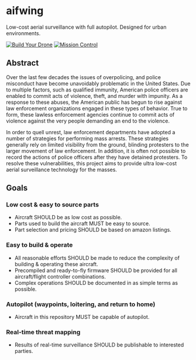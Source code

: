# aifwing

Low-cost aerial surveillance with full autopilot. Designed for urban environments.

[![Build Your Drone](https://img.shields.io/badge/Build%20Your%20Drone-blue?style=for-the-badge)](https://github.com/AttackingInternetFascists/aifwing/wiki/Getting-Started)
[![Mission Control](https://img.shields.io/badge/Mission%20Control-orange?style=for-the-badge)](https://attackinginternetfascists.github.io/aifwing/)

## Abstract

Over the last few decades the issues of overpolicing, and police misconduct have become unavoidably problematic in the United States.
Due to multiple factors, such as qualified immunity, American police officers are enabled to commit acts of violence, theft, and murder with impunity.
As a response to these abuses, the American public has begun to rise against law enforcement organizations engaged in these types of behavior.
True to form, these lawless enforcement agencies continue to commit acts of violence against the very people demanding an end to the violence.

In order to quell unrest, law enforcement departments have adopted a number of strategies for performing mass arrests.
These strategies generally rely on limited visibility from the ground, blinding protesters to the larger movement of law enforcement.
In addition, it is often not possible to record the actions of police officers after they have detained protesters.
To resolve these vulnerabilities, this project aims to provide ultra low-cost aerial surveillance technology for the masses.

## Goals

### Low cost & easy to source parts

* Aircraft SHOULD be as low cost as possible.
* Parts used to build the aircraft MUST be easy to source.
* Part selection and pricing SHOULD be based on amazon listings.

### Easy to build & operate

* All reasonable efforts SHOULD be made to reduce the complexity of building & operating these aircraft.
* Precompiled and ready-to-fly firmware SHOULD be provided for all aircraft/flight controller combinations.
* Complex operations SHOULD be documented in as simple terms as possible.

### Autopilot (waypoints, loitering, and return to home)

* Aircraft in this repository MUST be capable of autopilot.

### Real-time threat mapping

* Results of real-time surveillance SHOULD be publishable to interested parties.
